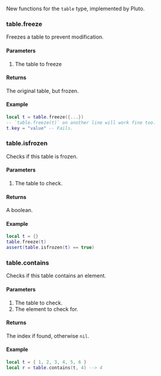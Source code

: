 New functions for the `table` type, implemented by Pluto.
### table.freeze
Freezes a table to prevent modification.
#### Parameters
1. The table to freeze
#### Returns
The original table, but frozen.
#### Example
```lua title="Basic Usage"
local t = table.freeze({...})
-- `table.freeze(t)` on another line will work fine too.
t.key = "value" -- Fails.
```
### table.isfrozen
Checks if this table is frozen.
#### Parameters
1. The table to check.
#### Returns
A boolean.
#### Example
```lua title="Basic Usage"
local t = {}
table.freeze(t)
assert(table.isfrozen(t) == true)
```
### table.contains
Checks if this table contains an element.
#### Parameters
1. The table to check.
2. The element to check for.
#### Returns
The index if found, otherwise `nil`.
#### Example
```lua title="Basic Usage"
local t = { 1, 2, 3, 4, 5, 6 }
local r = table.contains(t, 4) --> 4
```